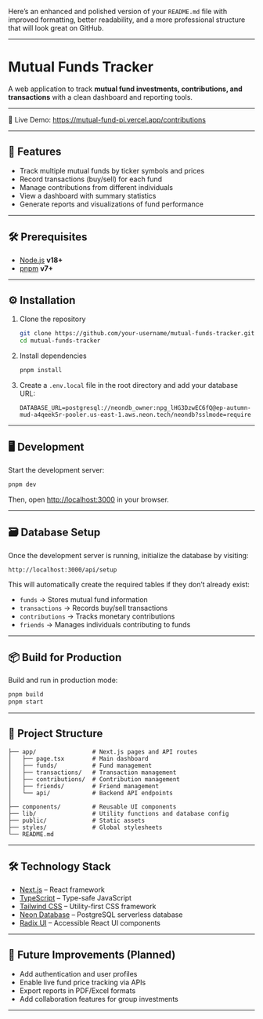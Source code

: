 Here’s an enhanced and polished version of your `README.md` file with improved formatting, better readability, and a more professional structure that will look great on GitHub.  

***

# Mutual Funds Tracker

A web application to track **mutual fund investments, contributions, and transactions** with a clean dashboard and reporting tools.

***

🔗 Live Demo: https://mutual-fund-pi.vercel.app/contributions

***

## 🚀 Features

- Track multiple mutual funds by ticker symbols and prices  
- Record transactions (buy/sell) for each fund  
- Manage contributions from different individuals  
- View a dashboard with summary statistics  
- Generate reports and visualizations of fund performance  

***

## 🛠️ Prerequisites

- [Node.js](https://nodejs.org/) **v18+**  
- [pnpm](https://pnpm.io/) **v7+**

***

## ⚙️ Installation

1. Clone the repository  

   ```bash
   git clone https://github.com/your-username/mutual-funds-tracker.git
   cd mutual-funds-tracker
   ```

2. Install dependencies  

   ```bash
   pnpm install
   ```

3. Create a `.env.local` file in the root directory and add your database URL:  

   ```
   DATABASE_URL=postgresql://neondb_owner:npg_lHG3DzwEC6fQ@ep-autumn-mud-a4qeek5r-pooler.us-east-1.aws.neon.tech/neondb?sslmode=require
   ```

***

## 🖥️ Development

Start the development server:

```bash
pnpm dev
```

Then, open [http://localhost:3000](http://localhost:3000) in your browser.

***

## 🗃️ Database Setup

Once the development server is running, initialize the database by visiting:

```
http://localhost:3000/api/setup
```

This will automatically create the required tables if they don’t already exist:

- `funds` → Stores mutual fund information  
- `transactions` → Records buy/sell transactions  
- `contributions` → Tracks monetary contributions  
- `friends` → Manages individuals contributing to funds  

***

## 📦 Build for Production

Build and run in production mode:

```bash
pnpm build
pnpm start
```

***

## 📁 Project Structure

```
├── app/                # Next.js pages and API routes
│   ├── page.tsx        # Main dashboard
│   ├── funds/          # Fund management
│   ├── transactions/   # Transaction management
│   ├── contributions/  # Contribution management
│   ├── friends/        # Friend management
│   └── api/            # Backend API endpoints
│
├── components/         # Reusable UI components
├── lib/                # Utility functions and database config
├── public/             # Static assets
├── styles/             # Global stylesheets
└── README.md
```

***

## 🛠️ Technology Stack

- [Next.js](https://nextjs.org/) – React framework  
- [TypeScript](https://www.typescriptlang.org/) – Type-safe JavaScript  
- [Tailwind CSS](https://tailwindcss.com/) – Utility-first CSS framework  
- [Neon Database](https://neon.tech/) – PostgreSQL serverless database  
- [Radix UI](https://www.radix-ui.com/) – Accessible React UI components  

***

## 📌 Future Improvements (Planned)

- Add authentication and user profiles  
- Enable live fund price tracking via APIs  
- Export reports in PDF/Excel formats  
- Add collaboration features for group investments  

***